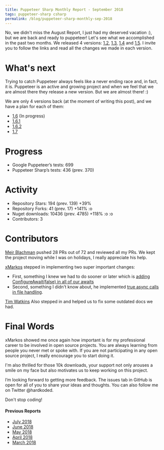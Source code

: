 ```yaml
---
title: Puppeteer Sharp Monthly Report - September 2018
tags: puppeteer-sharp csharp
permalink: /blog/puppeteer-sharp-monthly-sep-2018
---
```

 
No, we didn't miss the August Report, I just had my deserved vacation :), but we are back and ready to puppeteer!
Let's see what we accomplished in the past two months. We released 4 versions: [1.2](https://github.com/hardkoded/puppeteer-sharp/releases/tag/v1.2), [1.3](https://github.com/hardkoded/puppeteer-sharp/releases/tag/v1.3), [1.4](https://github.com/hardkoded/puppeteer-sharp/releases/tag/v1.4) and [1.5](https://github.com/hardkoded/puppeteer-sharp/releases/tag/v1.5). I invite you to follow the links and read all the changes we made in each version.

# What's next

Trying to catch Puppeteer always feels like a never ending race and, in fact, it is. Puppeteer is an active and growing project and when we feel that we are almost there they release a new version. But we are almost there! :)

We are only 4 versions back (at the moment of writing this post), and we have a plan for each of them:

* [1.6](https://github.com/hardkoded/puppeteer-sharp/projects/21) (In progress)
* [1.6.1](https://github.com/hardkoded/puppeteer-sharp/projects/22)
* [1.6.2](https://github.com/hardkoded/puppeteer-sharp/projects/23)
* [1.7](https://github.com/hardkoded/puppeteer-sharp/projects/24)

# Progress

* Google Puppeteer’s tests: 699
* Puppeteer Sharp’s tests: 436 (prev. 370)

# Activity 

* Repository Stars: 194 (prev. 139) +39%
* Repository Forks: 41 (prev. 17) +141% :o
* Nuget downloads: 10436 (prev. 4785) +118% :o :o
* Contributors: 3

# Contributors

[Meir Blachman](https://www.twitter.com/MeirBlachman) pushed 28 PRs out of 72 and reviewed all my PRs. We kept the project moving while I was on holidays, I really appreciate his help.

[xMarkos](https://github.com/xMarkos) stepped in implementing two super important changes:
 * First, something I knew we had to do sooner or later which is [adding ConfigureAwait(false) in all of our awaits](https://github.com/hardkoded/puppeteer-sharp/pull/525)
* Second, something I didn't know about, he implemented [true async calls in file handling](https://github.com/hardkoded/puppeteer-sharp/pull/526).

[Tim Watkins](https://github.com/jankcat) Also stepped in and helped us to fix some outdated docs we had.

# Final Words

xMarkos showed me once again how important is for my professional career to be involved in open source projects. You are always learning from people you never met or spoke with. If you are not participating in any open source project, I really encourage you to start doing it.

I'm also thrilled for those 10k downloads, your support not only arouses a smile on my face but also motivates us to keep working on this project.

I’m looking forward to getting more feedback. The issues tab in GitHub is open for all of you to share your ideas and thoughts. You can also follow me on Twitter @hardkoded.

Don't stop coding!

#### Previous Reports
 * [July 2018](https://www.hardkoded.com/blog/puppeteer-sharp-monthly-jul-2018)
 * [June 2018](https://www.hardkoded.com/blog/puppeteer-sharp-monthly-jun-2018)
 * [May 2018](https://www.hardkoded.com/blogs/puppeteer-sharp-monthly-may-2018)
 * [April 2018](https://www.hardkoded.com/blogs/puppeteer-sharp-monthly-april-2018)
 * [March 2018](https://www.hardkoded.com/blogs/puppeteer-sharp-monthly-march-2018)


